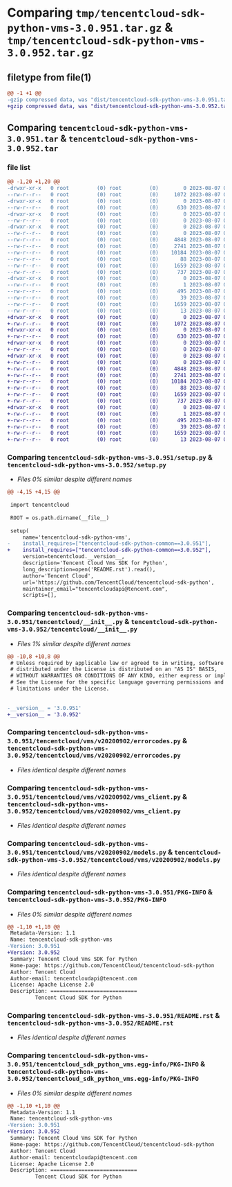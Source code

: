 # Comparing `tmp/tencentcloud-sdk-python-vms-3.0.951.tar.gz` & `tmp/tencentcloud-sdk-python-vms-3.0.952.tar.gz`

## filetype from file(1)

```diff
@@ -1 +1 @@
-gzip compressed data, was "dist/tencentcloud-sdk-python-vms-3.0.951.tar", last modified: Mon Aug  7 00:38:09 2023, max compression
+gzip compressed data, was "dist/tencentcloud-sdk-python-vms-3.0.952.tar", last modified: Mon Aug  7 09:06:31 2023, max compression
```

## Comparing `tencentcloud-sdk-python-vms-3.0.951.tar` & `tencentcloud-sdk-python-vms-3.0.952.tar`

### file list

```diff
@@ -1,20 +1,20 @@
-drwxr-xr-x   0 root         (0) root         (0)        0 2023-08-07 00:38:09.000000 tencentcloud-sdk-python-vms-3.0.951/
--rw-r--r--   0 root         (0) root         (0)     1072 2023-08-07 00:38:09.000000 tencentcloud-sdk-python-vms-3.0.951/setup.py
-drwxr-xr-x   0 root         (0) root         (0)        0 2023-08-07 00:38:09.000000 tencentcloud-sdk-python-vms-3.0.951/tencentcloud/
--rw-r--r--   0 root         (0) root         (0)      630 2023-08-07 00:38:09.000000 tencentcloud-sdk-python-vms-3.0.951/tencentcloud/__init__.py
-drwxr-xr-x   0 root         (0) root         (0)        0 2023-08-07 00:38:09.000000 tencentcloud-sdk-python-vms-3.0.951/tencentcloud/vms/
--rw-r--r--   0 root         (0) root         (0)        0 2023-08-07 00:38:09.000000 tencentcloud-sdk-python-vms-3.0.951/tencentcloud/vms/__init__.py
-drwxr-xr-x   0 root         (0) root         (0)        0 2023-08-07 00:38:09.000000 tencentcloud-sdk-python-vms-3.0.951/tencentcloud/vms/v20200902/
--rw-r--r--   0 root         (0) root         (0)        0 2023-08-07 00:38:09.000000 tencentcloud-sdk-python-vms-3.0.951/tencentcloud/vms/v20200902/__init__.py
--rw-r--r--   0 root         (0) root         (0)     4848 2023-08-07 00:38:09.000000 tencentcloud-sdk-python-vms-3.0.951/tencentcloud/vms/v20200902/errorcodes.py
--rw-r--r--   0 root         (0) root         (0)     2741 2023-08-07 00:38:09.000000 tencentcloud-sdk-python-vms-3.0.951/tencentcloud/vms/v20200902/vms_client.py
--rw-r--r--   0 root         (0) root         (0)    10184 2023-08-07 00:38:09.000000 tencentcloud-sdk-python-vms-3.0.951/tencentcloud/vms/v20200902/models.py
--rw-r--r--   0 root         (0) root         (0)       88 2023-08-07 00:38:09.000000 tencentcloud-sdk-python-vms-3.0.951/setup.cfg
--rw-r--r--   0 root         (0) root         (0)     1659 2023-08-07 00:38:09.000000 tencentcloud-sdk-python-vms-3.0.951/PKG-INFO
--rw-r--r--   0 root         (0) root         (0)      737 2023-08-07 00:38:09.000000 tencentcloud-sdk-python-vms-3.0.951/README.rst
-drwxr-xr-x   0 root         (0) root         (0)        0 2023-08-07 00:38:09.000000 tencentcloud-sdk-python-vms-3.0.951/tencentcloud_sdk_python_vms.egg-info/
--rw-r--r--   0 root         (0) root         (0)        1 2023-08-07 00:38:09.000000 tencentcloud-sdk-python-vms-3.0.951/tencentcloud_sdk_python_vms.egg-info/dependency_links.txt
--rw-r--r--   0 root         (0) root         (0)      495 2023-08-07 00:38:09.000000 tencentcloud-sdk-python-vms-3.0.951/tencentcloud_sdk_python_vms.egg-info/SOURCES.txt
--rw-r--r--   0 root         (0) root         (0)       39 2023-08-07 00:38:09.000000 tencentcloud-sdk-python-vms-3.0.951/tencentcloud_sdk_python_vms.egg-info/requires.txt
--rw-r--r--   0 root         (0) root         (0)     1659 2023-08-07 00:38:09.000000 tencentcloud-sdk-python-vms-3.0.951/tencentcloud_sdk_python_vms.egg-info/PKG-INFO
--rw-r--r--   0 root         (0) root         (0)       13 2023-08-07 00:38:09.000000 tencentcloud-sdk-python-vms-3.0.951/tencentcloud_sdk_python_vms.egg-info/top_level.txt
+drwxr-xr-x   0 root         (0) root         (0)        0 2023-08-07 09:06:31.000000 tencentcloud-sdk-python-vms-3.0.952/
+-rw-r--r--   0 root         (0) root         (0)     1072 2023-08-07 09:06:31.000000 tencentcloud-sdk-python-vms-3.0.952/setup.py
+drwxr-xr-x   0 root         (0) root         (0)        0 2023-08-07 09:06:31.000000 tencentcloud-sdk-python-vms-3.0.952/tencentcloud/
+-rw-r--r--   0 root         (0) root         (0)      630 2023-08-07 09:06:31.000000 tencentcloud-sdk-python-vms-3.0.952/tencentcloud/__init__.py
+drwxr-xr-x   0 root         (0) root         (0)        0 2023-08-07 09:06:31.000000 tencentcloud-sdk-python-vms-3.0.952/tencentcloud/vms/
+-rw-r--r--   0 root         (0) root         (0)        0 2023-08-07 09:06:31.000000 tencentcloud-sdk-python-vms-3.0.952/tencentcloud/vms/__init__.py
+drwxr-xr-x   0 root         (0) root         (0)        0 2023-08-07 09:06:31.000000 tencentcloud-sdk-python-vms-3.0.952/tencentcloud/vms/v20200902/
+-rw-r--r--   0 root         (0) root         (0)        0 2023-08-07 09:06:31.000000 tencentcloud-sdk-python-vms-3.0.952/tencentcloud/vms/v20200902/__init__.py
+-rw-r--r--   0 root         (0) root         (0)     4848 2023-08-07 09:06:31.000000 tencentcloud-sdk-python-vms-3.0.952/tencentcloud/vms/v20200902/errorcodes.py
+-rw-r--r--   0 root         (0) root         (0)     2741 2023-08-07 09:06:31.000000 tencentcloud-sdk-python-vms-3.0.952/tencentcloud/vms/v20200902/vms_client.py
+-rw-r--r--   0 root         (0) root         (0)    10184 2023-08-07 09:06:31.000000 tencentcloud-sdk-python-vms-3.0.952/tencentcloud/vms/v20200902/models.py
+-rw-r--r--   0 root         (0) root         (0)       88 2023-08-07 09:06:31.000000 tencentcloud-sdk-python-vms-3.0.952/setup.cfg
+-rw-r--r--   0 root         (0) root         (0)     1659 2023-08-07 09:06:31.000000 tencentcloud-sdk-python-vms-3.0.952/PKG-INFO
+-rw-r--r--   0 root         (0) root         (0)      737 2023-08-07 09:06:31.000000 tencentcloud-sdk-python-vms-3.0.952/README.rst
+drwxr-xr-x   0 root         (0) root         (0)        0 2023-08-07 09:06:31.000000 tencentcloud-sdk-python-vms-3.0.952/tencentcloud_sdk_python_vms.egg-info/
+-rw-r--r--   0 root         (0) root         (0)        1 2023-08-07 09:06:31.000000 tencentcloud-sdk-python-vms-3.0.952/tencentcloud_sdk_python_vms.egg-info/dependency_links.txt
+-rw-r--r--   0 root         (0) root         (0)      495 2023-08-07 09:06:31.000000 tencentcloud-sdk-python-vms-3.0.952/tencentcloud_sdk_python_vms.egg-info/SOURCES.txt
+-rw-r--r--   0 root         (0) root         (0)       39 2023-08-07 09:06:31.000000 tencentcloud-sdk-python-vms-3.0.952/tencentcloud_sdk_python_vms.egg-info/requires.txt
+-rw-r--r--   0 root         (0) root         (0)     1659 2023-08-07 09:06:31.000000 tencentcloud-sdk-python-vms-3.0.952/tencentcloud_sdk_python_vms.egg-info/PKG-INFO
+-rw-r--r--   0 root         (0) root         (0)       13 2023-08-07 09:06:31.000000 tencentcloud-sdk-python-vms-3.0.952/tencentcloud_sdk_python_vms.egg-info/top_level.txt
```

### Comparing `tencentcloud-sdk-python-vms-3.0.951/setup.py` & `tencentcloud-sdk-python-vms-3.0.952/setup.py`

 * *Files 0% similar despite different names*

```diff
@@ -4,15 +4,15 @@
 
 import tencentcloud
 
 ROOT = os.path.dirname(__file__)
 
 setup(
     name='tencentcloud-sdk-python-vms',
-    install_requires=["tencentcloud-sdk-python-common==3.0.951"],
+    install_requires=["tencentcloud-sdk-python-common==3.0.952"],
     version=tencentcloud.__version__,
     description='Tencent Cloud Vms SDK for Python',
     long_description=open('README.rst').read(),
     author='Tencent Cloud',
     url='https://github.com/TencentCloud/tencentcloud-sdk-python',
     maintainer_email="tencentcloudapi@tencent.com",
     scripts=[],
```

### Comparing `tencentcloud-sdk-python-vms-3.0.951/tencentcloud/__init__.py` & `tencentcloud-sdk-python-vms-3.0.952/tencentcloud/__init__.py`

 * *Files 1% similar despite different names*

```diff
@@ -10,8 +10,8 @@
 # Unless required by applicable law or agreed to in writing, software
 # distributed under the License is distributed on an "AS IS" BASIS,
 # WITHOUT WARRANTIES OR CONDITIONS OF ANY KIND, either express or implied.
 # See the License for the specific language governing permissions and
 # limitations under the License.
 
 
-__version__ = '3.0.951'
+__version__ = '3.0.952'
```

### Comparing `tencentcloud-sdk-python-vms-3.0.951/tencentcloud/vms/v20200902/errorcodes.py` & `tencentcloud-sdk-python-vms-3.0.952/tencentcloud/vms/v20200902/errorcodes.py`

 * *Files identical despite different names*

### Comparing `tencentcloud-sdk-python-vms-3.0.951/tencentcloud/vms/v20200902/vms_client.py` & `tencentcloud-sdk-python-vms-3.0.952/tencentcloud/vms/v20200902/vms_client.py`

 * *Files identical despite different names*

### Comparing `tencentcloud-sdk-python-vms-3.0.951/tencentcloud/vms/v20200902/models.py` & `tencentcloud-sdk-python-vms-3.0.952/tencentcloud/vms/v20200902/models.py`

 * *Files identical despite different names*

### Comparing `tencentcloud-sdk-python-vms-3.0.951/PKG-INFO` & `tencentcloud-sdk-python-vms-3.0.952/PKG-INFO`

 * *Files 0% similar despite different names*

```diff
@@ -1,10 +1,10 @@
 Metadata-Version: 1.1
 Name: tencentcloud-sdk-python-vms
-Version: 3.0.951
+Version: 3.0.952
 Summary: Tencent Cloud Vms SDK for Python
 Home-page: https://github.com/TencentCloud/tencentcloud-sdk-python
 Author: Tencent Cloud
 Author-email: tencentcloudapi@tencent.com
 License: Apache License 2.0
 Description: ============================
         Tencent Cloud SDK for Python
```

### Comparing `tencentcloud-sdk-python-vms-3.0.951/README.rst` & `tencentcloud-sdk-python-vms-3.0.952/README.rst`

 * *Files identical despite different names*

### Comparing `tencentcloud-sdk-python-vms-3.0.951/tencentcloud_sdk_python_vms.egg-info/PKG-INFO` & `tencentcloud-sdk-python-vms-3.0.952/tencentcloud_sdk_python_vms.egg-info/PKG-INFO`

 * *Files 0% similar despite different names*

```diff
@@ -1,10 +1,10 @@
 Metadata-Version: 1.1
 Name: tencentcloud-sdk-python-vms
-Version: 3.0.951
+Version: 3.0.952
 Summary: Tencent Cloud Vms SDK for Python
 Home-page: https://github.com/TencentCloud/tencentcloud-sdk-python
 Author: Tencent Cloud
 Author-email: tencentcloudapi@tencent.com
 License: Apache License 2.0
 Description: ============================
         Tencent Cloud SDK for Python
```

